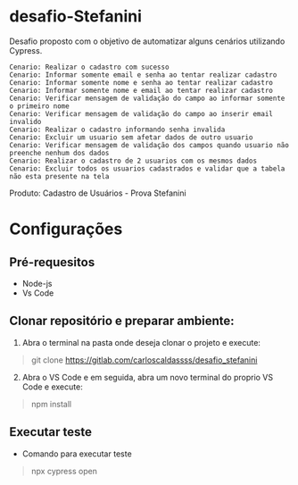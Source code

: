 # desafio-Stefanini

Desafio proposto com o objetivo de automatizar alguns cenários utilizando Cypress.

    Cenario: Realizar o cadastro com sucesso
    Cenario: Informar somente email e senha ao tentar realizar cadastro
    Cenario: Informar somente nome e senha ao tentar realizar cadastro
    Cenario: Informar somente nome e email ao tentar realizar cadastro
    Cenario: Verificar mensagem de validação do campo ao informar somente o primeiro nome
    Cenario: Verificar mensagem de validação do campo ao inserir email invalido
    Cenario: Realizar o cadastro informando senha invalida
    Cenario: Excluir um usuario sem afetar dados de outro usuario
    Cenario: Verificar mensagem de validação dos campos quando usuario não preenche nenhum dos dados
    Cenario: Realizar o cadastro de 2 usuarios com os mesmos dados
    Cenario: Excluir todos os usuarios cadastrados e validar que a tabela não esta presente na tela

Produto: Cadastro de Usuários - Prova Stefanini

# Configurações
## Pré-requesitos
- Node-js
- Vs Code

## Clonar repositório e preparar ambiente:
1. Abra o terminal na pasta onde deseja clonar o projeto e execute:

> git clone https://gitlab.com/carloscaldassss/desafio_stefanini

2. Abra o VS Code e em seguida, abra um novo terminal do proprio VS Code e execute:

> npm install


## Executar teste
- Comando para executar teste
> npx cypress open